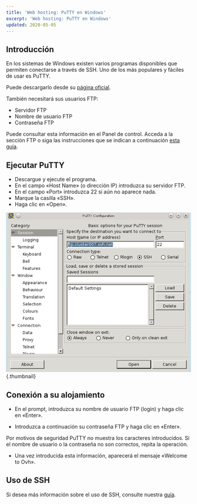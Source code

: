 ```yaml
---
title: 'Web hosting: PuTTY en Windows'
excerpt: 'Web hosting: PuTTY en Windows'
updated: 2020-05-05
---
```


## Introducción
En los sistemas de Windows existen varios programas disponibles que permiten conectarse a través de SSH. Uno de los más populares y fáciles de usar es PuTTY. 

Puede descargarlo desde su [página oficial](http://www.putty.org/).

También necesitará sus usuarios FTP: 

- Servidor FTP 
- Nombre de usuario FTP 
- Contraseña FTP 

Puede consultar esta información en el Panel de control. Acceda a la sección FTP o siga las instrucciones que se indican a continuación 
[esta guía](/pages/web_cloud/web_hosting/ftp_connection).

## Ejecutar PuTTY

- Descargue y ejecute el programa. 
- En el campo «Host Name» (o dirección IP) introduzca su servidor FTP.
- En el campo «Port» introduzca 22 si aún no aparece nada. 
- Marque la casilla «SSH». 
- Haga clic en «Open».

![Putty](images/3094.png){.thumbnail}

## Conexión a su alojamiento

- En el prompt, introduzca su nombre de usuario FTP (login)  y haga clic en «Enter».

- Introduzca a continuación su contraseña FTP y haga clic en «Enter». 

Por motivos de seguridad PuTTY no muestra los caracteres introducidos. Si el nombre de usuario o la contraseña no son correctos, repita la operación. 

- Una vez introducida esta información, aparecerá el mensaje «Welcome to Ovh».

## Uso de SSH
Si desea más información sobre el uso de SSH, consulte nuestra [guía](/pages/web_cloud/web_hosting/ssh_on_webhosting).

